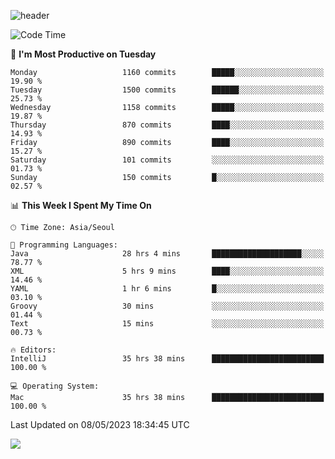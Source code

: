![header](https://capsule-render.vercel.app/api?type=Egg&color=timeAuto&height=300&section=header&text=PoPo&fontSize=90&animation=fadeIn)

  <!--START_SECTION:waka-->
![Code Time](http://img.shields.io/badge/Code%20Time-763%20hrs%2025%20mins-blue)

📅 **I'm Most Productive on Tuesday** 

```text
Monday                   1160 commits        █████░░░░░░░░░░░░░░░░░░░░   19.90 % 
Tuesday                  1500 commits        ██████░░░░░░░░░░░░░░░░░░░   25.73 % 
Wednesday                1158 commits        █████░░░░░░░░░░░░░░░░░░░░   19.87 % 
Thursday                 870 commits         ████░░░░░░░░░░░░░░░░░░░░░   14.93 % 
Friday                   890 commits         ████░░░░░░░░░░░░░░░░░░░░░   15.27 % 
Saturday                 101 commits         ░░░░░░░░░░░░░░░░░░░░░░░░░   01.73 % 
Sunday                   150 commits         █░░░░░░░░░░░░░░░░░░░░░░░░   02.57 % 
```


📊 **This Week I Spent My Time On** 

```text
🕑︎ Time Zone: Asia/Seoul

💬 Programming Languages: 
Java                     28 hrs 4 mins       ████████████████████░░░░░   78.77 % 
XML                      5 hrs 9 mins        ████░░░░░░░░░░░░░░░░░░░░░   14.46 % 
YAML                     1 hr 6 mins         █░░░░░░░░░░░░░░░░░░░░░░░░   03.10 % 
Groovy                   30 mins             ░░░░░░░░░░░░░░░░░░░░░░░░░   01.44 % 
Text                     15 mins             ░░░░░░░░░░░░░░░░░░░░░░░░░   00.73 % 

🔥 Editors: 
IntelliJ                 35 hrs 38 mins      █████████████████████████   100.00 % 

💻 Operating System: 
Mac                      35 hrs 38 mins      █████████████████████████   100.00 % 
```


 Last Updated on 08/05/2023 18:34:45 UTC
<!--END_SECTION:waka-->



<img src="https://capsule-render.vercel.app/api?type=Egg&color=timeAuto&height=300&section=footer&text=PoPo&fontSize=90&animation=fadeIn&reversal=true" />
